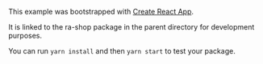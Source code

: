 This example was bootstrapped with [Create React App](https://github.com/facebook/create-react-app).

It is linked to the ra-shop package in the parent directory for development purposes.

You can run `yarn install` and then `yarn start` to test your package.
